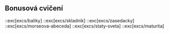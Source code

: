 ## Bonusová cvičení

::exc[excs/baliky]
::exc[excs/skladnik]
::exc[excs/zasedacky]
::exc[excs/morseova-abeceda]
::exc[excs/staty-sveta]
::exc[excs/maturita]

